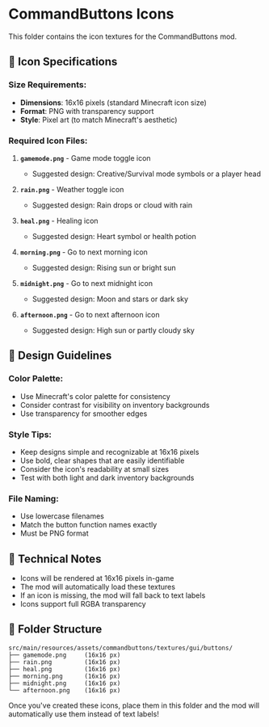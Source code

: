 # CommandButtons Icons

This folder contains the icon textures for the CommandButtons mod.

## 📐 Icon Specifications

### **Size Requirements:**
- **Dimensions**: 16x16 pixels (standard Minecraft icon size)
- **Format**: PNG with transparency support
- **Style**: Pixel art (to match Minecraft's aesthetic)

### **Required Icon Files:**

1. **`gamemode.png`** - Game mode toggle icon
   - Suggested design: Creative/Survival mode symbols or a player head
   
2. **`rain.png`** - Weather toggle icon
   - Suggested design: Rain drops or cloud with rain
   
3. **`heal.png`** - Healing icon
   - Suggested design: Heart symbol or health potion
   
4. **`morning.png`** - Go to next morning icon
   - Suggested design: Rising sun or bright sun
   
5. **`midnight.png`** - Go to next midnight icon
   - Suggested design: Moon and stars or dark sky
   
6. **`afternoon.png`** - Go to next afternoon icon
   - Suggested design: High sun or partly cloudy sky

## 🎨 Design Guidelines

### **Color Palette:**
- Use Minecraft's color palette for consistency
- Consider contrast for visibility on inventory backgrounds
- Use transparency for smoother edges

### **Style Tips:**
- Keep designs simple and recognizable at 16x16 pixels
- Use bold, clear shapes that are easily identifiable
- Consider the icon's readability at small sizes
- Test with both light and dark inventory backgrounds

### **File Naming:**
- Use lowercase filenames
- Match the button function names exactly
- Must be PNG format

## 🔧 Technical Notes

- Icons will be rendered at 16x16 pixels in-game
- The mod will automatically load these textures
- If an icon is missing, the mod will fall back to text labels
- Icons support full RGBA transparency

## 📂 Folder Structure

```
src/main/resources/assets/commandbuttons/textures/gui/buttons/
├── gamemode.png     (16x16 px)
├── rain.png         (16x16 px)
├── heal.png         (16x16 px)
├── morning.png      (16x16 px)
├── midnight.png     (16x16 px)
└── afternoon.png    (16x16 px)
```

Once you've created these icons, place them in this folder and the mod will automatically use them instead of text labels!
